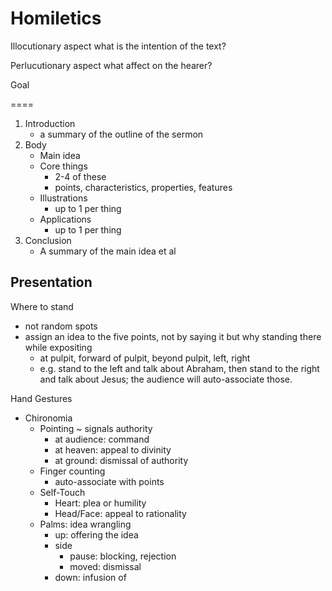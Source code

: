 # Homiletics


Illocutionary aspect
	what is the intention of the text?

Perlucutionary aspect
	what affect on the hearer?

Goal

====

1. Introduction
   - a summary of the outline of the sermon
2. Body
   - Main idea
   - Core things
     * 2-4 of these
     * points, characteristics, properties, features
   - Illustrations
     * up to 1 per thing
   - Applications
     * up to 1 per thing 
3. Conclusion
   - A summary of the main idea et al

## Presentation

Where to stand
- not random spots
- assign an idea to the five points, not by saying it but why standing there while expositing
  - at pulpit, forward of pulpit, beyond pulpit, left, right
  - e.g. stand to the left and talk about Abraham, then stand to the right and talk about Jesus; the audience will auto-associate those.

Hand Gestures
- Chironomia
  - Pointing ~ signals authority
    - at audience: command
    - at heaven: appeal to divinity
    - at ground: dismissal of authority 
  - Finger counting 
    - auto-associate with points 
  - Self-Touch
    - Heart: plea or humility
    - Head/Face: appeal to rationality
  - Palms: idea wrangling
    - up: offering the idea
    - side
      - pause: blocking, rejection
      - moved: dismissal 
    - down: infusion of
